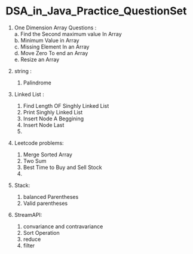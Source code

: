 # DSA_in_Java_Practice_QuestionSet
1. One Dimension Array Questions :<br>
   a. Find the Second maximum value In Array<br>
   b. Minimum Value in Array<br>
   c. Missing Element In an Array<br>
   d. Move Zero To end an Array<br>
   e. Resize an Array<br>

2. string :<br>
    1. Palindrome
3. Linked List :<br>
   1. Find Length OF Singhly Linked List
   2. Print Singhly Linked List
   3. Insert Node A Beggining
   4. Insert Node Last
   5. 
4. Leetcode problems: <br>
   1. Merge Sorted Array
   2. Two Sum
   3. Best Time to Buy and Sell Stock
   4. 
5. Stack: <br>
   1. balanced Parentheses
   2. Valid parentheses
      
6. StreamAPI: <br>
   1. convariance and contravariance
   2. Sort Operation
   3. reduce
   4. filter
